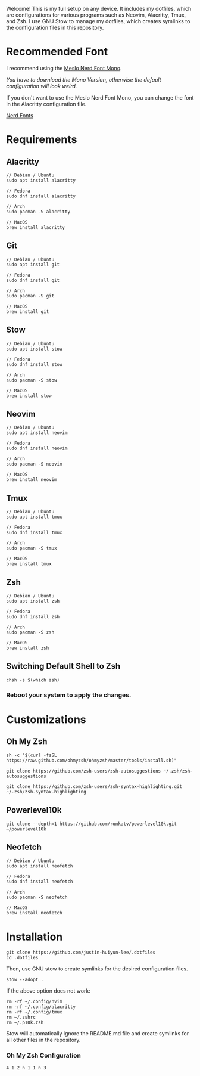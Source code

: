 Welcome! This is my full setup on any device. It includes my dotfiles, which are configurations for various programs such as Neovim, Alacritty, Tmux, and Zsh. I use GNU Stow to manage my dotfiles, which creates symlinks to the configuration files in this repository.

# Recommended Font

I recommend using the [Meslo Nerd Font Mono](https://github.com/ryanoasis/nerd-fonts/releases/download/v3.2.1/Meslo.zip).

_You have to download the Mono Version, otherwise the default configuration will look weird._

If you don't want to use the Meslo Nerd Font Mono, you can change the font in the Alacritty configuration file.

[Nerd Fonts](https://www.nerdfonts.com/font-downloads)

# Requirements

## Alacritty

```
// Debian / Ubuntu
sudo apt install alacritty

// Fedora
sudo dnf install alacritty

// Arch
sudo pacman -S alacritty

// MacOS
brew install alacritty
```

## Git

```
// Debian / Ubuntu
sudo apt install git

// Fedora
sudo dnf install git

// Arch
sudo pacman -S git

// MacOS
brew install git
```

## Stow

```
// Debian / Ubuntu
sudo apt install stow

// Fedora
sudo dnf install stow

// Arch
sudo pacman -S stow

// MacOS
brew install stow
```

## Neovim

```
// Debian / Ubuntu
sudo apt install neovim

// Fedora
sudo dnf install neovim

// Arch
sudo pacman -S neovim

// MacOS
brew install neovim
```

## Tmux

```
// Debian / Ubuntu
sudo apt install tmux

// Fedora
sudo dnf install tmux

// Arch
sudo pacman -S tmux

// MacOS
brew install tmux
```

## Zsh

```
// Debian / Ubuntu
sudo apt install zsh

// Fedora
sudo dnf install zsh

// Arch
sudo pacman -S zsh

// MacOS
brew install zsh
```

## Switching Default Shell to Zsh

```
chsh -s $(which zsh)
```

### Reboot your system to apply the changes.

# Customizations

## Oh My Zsh

```
sh -c "$(curl -fsSL https://raw.github.com/ohmyzsh/ohmyzsh/master/tools/install.sh)"

git clone https://github.com/zsh-users/zsh-autosuggestions ~/.zsh/zsh-autosuggestions

git clone https://github.com/zsh-users/zsh-syntax-highlighting.git ~/.zsh/zsh-syntax-highlighting
```

## Powerlevel10k

```
git clone --depth=1 https://github.com/romkatv/powerlevel10k.git ~/powerlevel10k
```

## Neofetch

```
// Debian / Ubuntu
sudo apt install neofetch

// Fedora
sudo dnf install neofetch

// Arch
sudo pacman -S neofetch

// MacOS
brew install neofetch
```

# Installation

```
git clone https://github.com/justin-huiyun-lee/.dotfiles
cd .dotfiles
```

Then, use GNU stow to create symlinks for the desired configuration files.

```
stow --adopt .
```

If the above option does not work:

```
rm -rf ~/.config/nvim
rm -rf ~/.config/alacritty
rm -rf ~/.config/tmux
rm ~/.zshrc
rm ~/.p10k.zsh
```

Stow will automatically ignore the README.md file and create symlinks for all other files in the repository.

### Oh My Zsh Configuration

```
4 1 2 n 1 1 n 3
```
